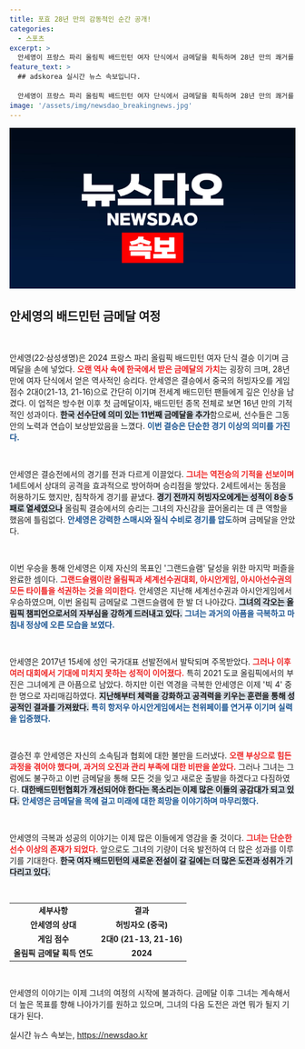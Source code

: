 ```yaml
---
title: 포효 28년 만의 감동적인 순간 공개!
categories:
  - 스포츠
excerpt: >
  안세영이 프랑스 파리 올림픽 배드민턴 여자 단식에서 금메달을 획득하며 28년 만의 쾌거를 이뤘다. 코트에서 무릎에 붕대를 감고 싸운 투혼이 빛났다. 향후 개인 자격 출전 의사를 밝히며 배드민턴계의 변화를 예고한 그의 무대는 이제부터가 시작이다!
feature_text: >
  ## adskorea 실시간 뉴스 속보입니다.

  안세영이 프랑스 파리 올림픽 배드민턴 여자 단식에서 금메달을 획득하며 28년 만의 쾌거를 이뤘다. 코트에서 무릎에 붕대를 감고 싸운 투혼이 빛났다. 향후 개인 자격 출전 의사를 밝히며 배드민턴계의 변화를 예고한 그의 무대는 이제부터가 시작이다!
image: '/assets/img/newsdao_breakingnews.jpg'
---
```


<p><img src="/assets/img/newsdao_breakingnews.jpg" alt="adskorea 속보" /></p>

<h2 data-ke-size="size26">안세영의 배드민턴 금메달 여정</h2>

<p data-ke-size="size16">&nbsp;</p>

<p>안세영(22·삼성생명)은 2024 프랑스 파리 올림픽 배드민턴 여자 단식 결승 이기며 금메달을 손에 넣었다. <b><span style="color: #ee2323;">오랜 역사 속에 한국에서 받은 금메달의 가치</span></b>는 굉장히 크며, 28년 만에 여자 단식에서 얻은 역사적인 승리다. 안세영은 결승에서 중국의 허빙자오를 게임 점수 2대0(21-13, 21-16)으로 간단히 이기며 전세계 배드민턴 팬들에게 깊은 인상을 남겼다. 이 업적은 방수현 이후 첫 금메달이자, 배드민턴 종목 전체로 보면 16년 만의 기적적인 성과이다. <b><span style="background-color: #21538527;">한국 선수단에 의미 있는 11번째 금메달을 추가</span></b>함으로써, 선수들은 그동안의 노력과 연습이 보상받았음을 느꼈다. <b><span style="color: #1a5490;">이번 결승은 단순한 경기 이상의 의미를 가진다.</span></b></p>

<p data-ke-size="size16">&nbsp;</p>

<p>안세영은 결승전에서의 경기를 전과 다르게 이끌었다. <b><span style="color: #ee2323;">그녀는 역전승의 기적을 선보이며</span></b> 1세트에서 상대의 공격을 효과적으로 방어하며 승리점을 쌓았다. 2세트에서는 동점을 허용하기도 했지만, 침착하게 경기를 끝냈다. <b><span style="background-color: #21538527;">경기 전까지 허빙자오에게는 성적이 8승 5패로 열세였으나</span></b> 올림픽 결승에서의 승리는 그녀의 자신감을 끌어올리는 데 큰 역할을 했음에 틀림없다. <b><span style="color: #1a5490;">안세영은 강력한 스매시와 질식 수비로 경기를 압도</span></b>하며 금메달을 안았다.</p>

<p data-ke-size="size16">&nbsp;</p>

<p>이번 우승을 통해 안세영은 이제 자신의 목표인 '그랜드슬램' 달성을 위한 마지막 퍼즐을 완료한 셈이다. <b><span style="color: #ee2323;">그랜드슬램이란 올림픽과 세계선수권대회, 아시안게임, 아시아선수권의 모든 타이틀을 석권하는 것을 의미한다.</span></b> 안세영은 지난해 세계선수권과 아시안게임에서 우승하였으며, 이번 올림픽 금메달로 그랜드슬램에 한 발 더 나아갔다. <b><span style="background-color: #21538527;">그녀의 각오는 올림픽 챔피언으로서의 자부심을 강하게 드러내고 있다.</span></b> <b><span style="color: #1a5490;">그녀는 과거의 아픔을 극복하고 마침내 정상에 오른 모습을 보였다.</span></b> </p>

<p data-ke-size="size16">&nbsp;</p>

<p>안세영은 2017년 15세에 성인 국가대표 선발전에서 발탁되며 주목받았다. <b><span style="color: #ee2323;">그러나 이후 여러 대회에서 기대에 미치지 못하는 성적이 이어졌다.</span></b> 특히 2021 도쿄 올림픽에서의 부진은 그녀에게 큰 아픔으로 남았다. 하지만 이런 역경을 극복한 안세영은 이제 '빅 4' 중 한 명으로 자리매김하였다. <b><span style="background-color: #21538527;">지난해부터 체력을 강화하고 공격력을 키우는 훈련을 통해 성공적인 결과를 가져왔다.</span></b> <b><span style="color: #1a5490;">특히 항저우 아시안게임에서는 천위페이를 연거푸 이기며 실력을 입증했다.</span></b></p>

<p data-ke-size="size16">&nbsp;</p>

<p>결승전 후 안세영은 자신의 소속팀과 협회에 대한 불만을 드러냈다. <b><span style="color: #ee2323;">오랜 부상으로 힘든 과정을 겪어야 했다며, 과거의 오진과 관리 부족에 대한 비판을 쏟았다.</span></b> 그러나 그녀는 그럼에도 불구하고 이번 금메달을 통해 모든 것을 잊고 새로운 출발을 하겠다고 다짐하였다. <b><span style="background-color: #21538527;">대한배드민턴협회가 개선되어야 한다는 목소리는 이제 많은 이들의 공감대가 되고 있다.</span></b> <b><span style="color: #1a5490;">안세영은 금메달을 목에 걸고 미래에 대한 희망을 이야기하며 마무리했다.</span></b></p>

<p data-ke-size="size16">&nbsp;</p>

<p>안세영의 극복과 성공의 이야기는 이제 많은 이들에게 영감을 줄 것이다.  <b><span style="color: #ee2323;">그녀는 단순한 선수 이상의 존재가 되었다.</span></b> 앞으로도 그녀의 기량이 더욱 발전하여 더 많은 성과를 이루기를 기대한다. <b><span style="background-color: #21538527;">한국 여자 배드민턴의 새로운 전설이 갈 길에는 더 많은 도전과 성취가 기다리고 있다.</span></b></p>

<p data-ke-size="size16">&nbsp;</p>

<table style="width: 100%; border-collapse: collapse;">
<tr>
<td style="text-align: center; height: 20px;"><b>세부사항</b></td>
<td style="text-align: center; height: 20px;"><b>결과</b></td>
</tr>
<tr>
<td style="text-align: center; height: 20px;"><b>안세영의 상대</b></td>
<td style="text-align: center; height: 20px;"><b>허빙자오 (중국)</b></td>
</tr>
<tr>
<td style="text-align: center; height: 20px;"><b>게임 점수</b></td>
<td style="text-align: center; height: 20px;"><b>2대0 (21-13, 21-16)</b></td>
</tr>
<tr>
<td style="text-align: center; height: 20px;"><b>올림픽 금메달 획득 연도</b></td>
<td style="text-align: center; height: 20px;"><b>2024</b></td>
</tr>
</table>

<p data-ke-size="size16">&nbsp;</p>

<p>안세영의 이야기는 이제 그녀의 여정의 시작에 불과하다. 금메달 이후 그녀는 계속해서 더 높은 목표를 향해 나아가기를 원하고 있으며, 그녀의 다음 도전은 과연 뭐가 될지 기대가 된다. </p>
실시간 뉴스 속보는, <a href="https://newsdao.kr" rel="dofollow">https://newsdao.kr</a>


